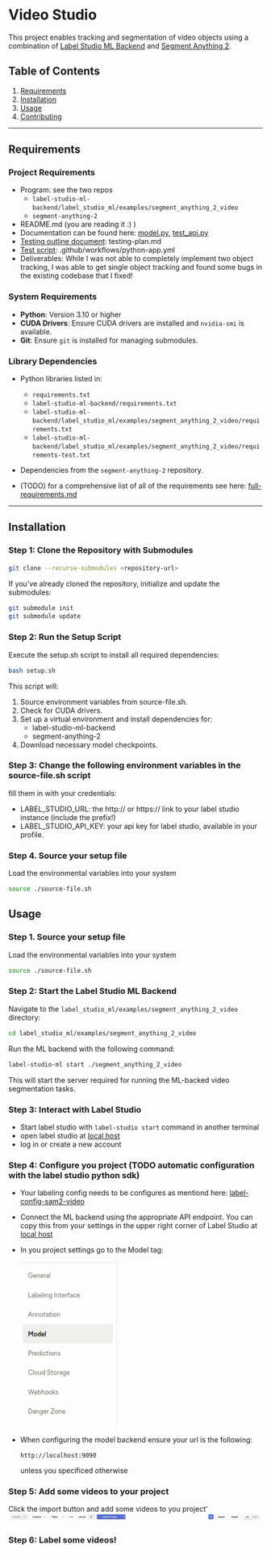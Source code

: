 # Video Studio

This project enables tracking and segmentation of video objects using a combination of [Label Studio ML Backend](https://github.com/heartexlabs/label-studio-ml-backend) and [Segment Anything 2](https://github.com/facebookresearch/segment-anything).

## Table of Contents
1. [Requirements](#requirements)
2. [Installation](#installation)
3. [Usage](#usage)
4. [Contributing](#contributing)

---

## Requirements

### Project Requirements
- Program: see the two repos 
  - `label-studio-ml-backend/label_studio_ml/examples/segment_anything_2_video`
  - `segment-anything-2`
- README.md (you are reading it :) )
- Documentation can be found here: [model.py](my-docs/docs/auto-docs/model.html), [test_api.py](label-studio-ml-backend/label_studio_ml/examples/segment_anything_2_video/test_api.py)
- [Testing outline document](testing-plan.md): testing-plan.md
- [Test script](.github/workflows/python-app.yml): .github/workflows/python-app.yml
- Deliverables: While I was not able to completely implement two object tracking, I was able to get single object tracking and found some bugs in the existing codebase that I fixed!

### System Requirements
- **Python**: Version 3.10 or higher
- **CUDA Drivers**: Ensure CUDA drivers are installed and `nvidia-smi` is available.
- **Git**: Ensure `git` is installed for managing submodules.

### Library Dependencies
- Python libraries listed in:
  - `requirements.txt`
  - `label-studio-ml-backend/requirements.txt`
  - `label-studio-ml-backend/label_studio_ml/examples/segment_anything_2_video/requirements.txt`
  - `label-studio-ml-backend/label_studio_ml/examples/segment_anything_2_video/requirements-test.txt`
- Dependencies from the `segment-anything-2` repository.

- (TODO) for a comprehensive list of all of the requirements see here: [full-requirements.md](full-requirements.md)
---

## Installation

### Step 1: Clone the Repository with Submodules
```bash
git clone --recurse-submodules <repository-url>
```

If you've already cloned the repository, initialize and update the submodules:

```bash
git submodule init
git submodule update
```
### Step 2: Run the Setup Script

Execute the setup.sh script to install all required dependencies:
```bash
bash setup.sh
```
This script will:

1. Source environment variables from source-file.sh.
2. Check for CUDA drivers.
3. Set up a virtual environment and install dependencies for:
    - label-studio-ml-backend
    - segment-anything-2
4. Download necessary model checkpoints.

### Step 3: Change the following environment variables in the source-file.sh script 
fill them in with your credentials:
- LABEL_STUDIO_URL: the http:// or https:// link to your label studio instance (include the prefix!) 
- LABEL_STUDIO_API_KEY: your api key for label studio, available in your profile.

### Step 4. Source your setup file
Load the environmental variables into your system
```bash
source ./source-file.sh
```

## Usage

### Step 1. Source your setup file
Load the environmental variables into your system
```bash
source ./source-file.sh
```

### Step 2: Start the Label Studio ML Backend

Navigate to the `label_studio_ml/examples/segment_anything_2_video` directory:
```bash
cd label_studio_ml/examples/segment_anything_2_video
```
Run the ML backend with the following command:
```bash
label-studio-ml start ./segment_anything_2_video
```
This will start the server required for running the ML-backed video segmentation tasks.

### Step 3: Interact with Label Studio
- Start label studio with `label-studio start` command in another terminal
- open label studio at [local host](http://localhost:8080)
- log in or create a new account
### Step 4: Configure you project (TODO automatic configuration with the label studio python sdk)

- Your labeling config needs to be configures as mentiond here: [label-config-sam2-video](label-studio-ml-backend/label_studio_ml/examples/segment_anything_2_video/README.md)
- Connect the ML backend using the appropriate API endpoint. You can copy this from your settings in the upper right corner of Label Studio at [local host](http://localhost:8080)
- In you project settings go to the Model tag:

    ![alt text](assets/model-image.png)
- When configuring the model backend ensure your url is the following: 
  ```
  http://localhost:9090
  ```
  unless you specificed otherwise

### Step 5: Add some videos to your project
Click the import button and add some videos to you project'
![alt text](assets/import-label.png)

### Step 6: Label some videos!